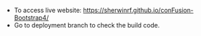 * To access live website: https://sherwinrf.github.io/conFusion-Bootstrap4/
* Go to deployment branch to check the build code.
